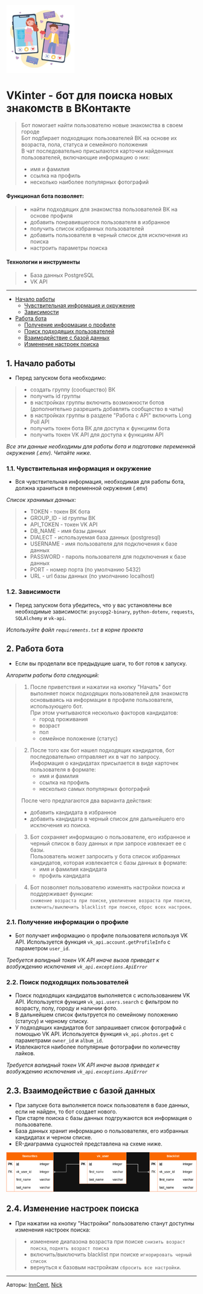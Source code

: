 
[<img src="./images/vkinter_bot.jpg" width="180" height="180">](https://github.com/InnokentiyKim/VKinter_bot/)


# VKinter - бот для поиска новых знакомств в ВКонтакте
> Бот помогает найти пользователю новые знакомства в своем городе  
> Бот подбирает подходящих пользователей ВК на основе их возраста, пола, статуса и семейного положения  
> В чат последовательно присылаются карточки найденных пользователей, включающие информацию о них:
> - имя и фамилия
> - ссылка на профиль
> - несколько наиболее популярных фотографий  
#### Функционал бота позволяет:
> - найти подходящих для знакомства пользователей ВК на основе профиля
> - добавить понравившегося пользователя в избранное
> - получить список избранных пользователей
> - добавить пользователя в черный список для исключения из поиска
> - настроить параметры поиска
#### Технологии и инструменты
> - База данных PostgreSQL
> - VK API

<hr>

- [Начало работы](#start)
  - [Чувствительная информация и окружение](#environment)
  - [Зависимости](#dependencies)
- [Работа бота](#bot)
  - [Получение информации о профиле](#profile)
  - [Поиск подходящих пользователей](#search)
  - [Взаимодействие с базой данных](#database)
  - [Изменение настроек поиска](#settings)

<a name="start"></a>
## 1. Начало работы

* Перед запуском бота необходимо:
>- создать группу (сообщество) ВК  
>- получить id группы
>- в настройках группы включить возможности ботов (дополнительно разрешить добавлять сообщество в чаты)
>- в настройках группы в разделе "Работа с API" включить Long Poll API
>- получить токен бота ВК для доступа к функциям бота
>- получить токен VK API для доступа к функциям API  

_Все эти данные необходимы для работы бота и подготовке переменной окружения (.env). Читайте ниже._

<a name="environment"></a>
### 1.1. Чувствительная информация и окружение

* Вся чувствительная информация, необходимая для работы бота, должна храниться в переменной окружения (.env)  

_Список хранимых данных:_
   >- TOKEN - токен ВК бота  
   >- GROUP_ID - id группы ВК  
   >- API_TOKEN - токен VK API  
   >- DB_NAME - имя базы данных  
   >- DIALECT - используемая база данных (postgresql)  
   >- USERNAME - имя пользователя для подключения к базе данных
   >- PASSWORD - пароль пользователя для подключения к базе данных
   >- PORT - номер порта (по умолчанию 5432)
   >- URL - url базы данных (по умолчанию localhost)

<a name="dependencies"></a>
### 1.2. Зависимости

* Перед запуском бота убедитесь, что у вас установлены все необходимые зависимости: `psycopg2-binary`, `python-dotenv`, `requests`, `SQLAlchemy` и `vk-api`.
    
_Используйте файл `requirements.txt` в корне проекта_


<a name="bot"></a>
## 2. Работа бота

* Если вы проделали все предыдущие шаги, то бот готов к запуску.

_Алгоритм работы бота следующий:_
> 1. После приветствия и нажатии на кнопку "Начать" бот выполняет поиск подходящих пользователей для знакомств основываясь
> на информации в профиле пользователя, использующего бот.  
> При этом учитываются несколько факторов кандидатов:
>    - город проживания
>    - возраст
>    - пол
>    - семейное положение (статус)

> 2. После того как бот нашел подходящих кандидатов, бот последовательно отправляет их в чат по запросу.  
> Информация о кандидатах присылается в виде карточек пользователя в формате:
>    - имя и фамилия
>    - ссылка на профиль
>    - несколько самых популярных фотографий
>    
>   После чего предлагаются два варианта действия:
>    - добавить кандидата в избранное
>    - добавить кандидата в черный список для дальнейшего его исключения из поиска.  

> 3. Бот сохраняет информацию о пользователе, его избранное и черный список в базу данных и при запросе извлекает ее с базы.  
> Пользователь может запросить у бота список избранных кандидатов, которая извлекается с базы данных в формате:
>    - имя и фамилия кандидата
>    - профиль кандидата

> 4. Бот позволяет пользователю изменять настройки поиска и поддерживает функции:  
> `снижение возраста при поиске`, `увеличение возраста при поиске`, `включить/выключить blacklist при поиске`, `сброс всех настроек`.


<a name="profile"></a>
### 2.1. Получение информации о профиле

* Бот получает информацию о профиле пользователя используя VK API. Используется функция `vk_api.account.getProfileInfo` с параметром `user_id`.  

_Требуется валидный токен VK API иначе вызов приведет к возбуждению исключения `vk_api.exceptions.ApiError`_


<a name="search"></a>
### 2.2. Поиск подходящих пользователей

* Поиск подходящих кандидатов выполняется с использованием VK API. Используется функция `vk_api.users.search` с фильтром по возрасту, полу, городу и наличии фото.  
* В дальнейшем список фильтруется по семейному положению (статусу) и черному списку.  
* У подходящих кандидатов бот запрашивает список фотографий с помощью VK API. Используется функция `vk_api.photos.get` с параметрами `owner_id` и `album_id`. 
* Извлекаются наиболее популярные фотографии по количеству лайков.  

_Требуется валидный токен VK API иначе вызов приведет к возбуждению исключения `vk_api.exceptions.ApiError`_


<a name="database"></a>
## 2.3. Взаимодействие с базой данных

* При запуске бота выполняется поиск пользователя в базе данных, если не найден, то бот создает нового.  
* При старте поиска с базы данных подгружаются вся информация о пользователе.  
* База данных хранит информацию о пользователях, его избранных кандидатах и черном списке.  
* ER-диаграмма сущностей представлена на схеме ниже.  

[<img src="./images/ER_diagram_bot.png">]()


<a name="settings"></a>
## 2.4. Изменение настроек поиска

* При нажатии на кнопку "Настройки" пользователю станут доступны изменения настроек поиска:
>    - изменение диапазона возраста при поиске `снизить возраст поиска`, `поднять возраст поиска`  
>    - включить/выключить blacklist при поиске `игнорировать черный список`  
>    - вернуться к базовым настройкам `сбросить все настройки`.



---
Авторы:
[InnCent](https://github.com/InnokentiyKim/),
[Nick](https://github.com/hamelumster)

